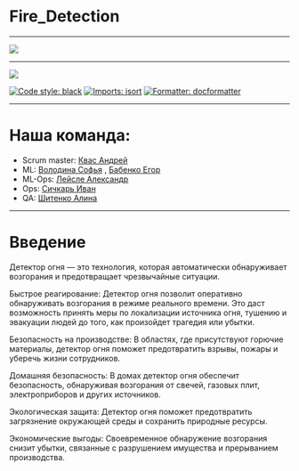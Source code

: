 # Fire_Detection

---

<img src = "https://sun9-23.userapi.com/impg/jbrjoryE6ubNg4YL42WnJYKq_DSiEvKZprnDJA/vG9afr-zZWE.jpg?size=1024x1024&quality=95&sign=2b85bbe92ad98dacb7a335de0e731a1d&type=album">

---

<img src = "https://img.shields.io/badge/Python 3.10-006C6B?style=for-the-badge&color=3a3b3a&labelColor=%3a3b3a&logo=python&logoColor=FFFFFF">  

[![Code style: black](https://img.shields.io/badge/code%20style-black-000000.svg)](https://github.com/psf/black)
[![Imports: isort](https://img.shields.io/badge/%20imports-isort-%231674b1)](https://pycqa.github.io/isort/)
[![Formatter: docformatter](https://img.shields.io/badge/%20formatter-docformatter-fedcba.svg)](https://github.com/PyCQA/docformatter/tree/master)
 

---

# Наша команда:
+ Scrum master: [Квас Андрей](https://github.com/kvasik3000)
+ ML: [Володина Софья](https://github.com/PiroJOJO) , [Бабенко Егор](https://github.com/JooudDoo)
+ ML-Ops: [Лейсле Александр](https://github.com/HerrPhoton)
+ Ops: [Сичкарь Иван](https://github.com/SichkarIvan)
+ QA: [Шитенко Алина](https://github.com/alincnl)

---

# Введение

Детектор огня — это технология, которая автоматически обнаруживает возгорания и предотвращает чрезвычайные ситуации.

Быстрое реагирование: Детектор огня позволит оперативно обнаруживать возгорания в режиме реального времени. Это даст возможность принять меры по локализации источника огня, тушению и эвакуации людей до того, как произойдет трагедия или убытки.

Безопасность на производстве: В областях, где присутствуют горючие материалы, детектор огня поможет предотвратить взрывы, пожары и уберечь жизни сотрудников.

Домашняя безопасность: В домах детектор огня обеспечит безопасность, обнаруживая возгорания от свечей, газовых плит, электроприборов и других источников.

Экологическая защита: Детектор огня поможет предотвратить загрязнение окружающей среды и сохранить природные ресурсы.

Экономические выгоды: Своевременное обнаружение возгорания снизит убытки, связанные с разрушением имущества и прерыванием производства.
